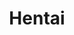 ---
title: "Hentai"
description: "Danh sách Hentai Vietsub"
image: cover-hentai.png
style:
    background: "#FF4A45"
    color: "#fff"
---